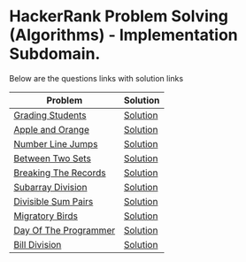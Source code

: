 # HackerRank Problem Solving (Algorithms) - Implementation Subdomain.

Below are the questions links with solution links


|Problem |Solution|
|--------------|--------|
|[Grading Students](https://www.hackerrank.com/challenges/grading)|[Solution](https://github.com/HarshOza36/Algorithms_HackerRank/blob/main/Implementation/gradingStudents.py)|
|[Apple and Orange](https://www.hackerrank.com/challenges/apple-and-orange)|[Solution](https://github.com/HarshOza36/Algorithms_HackerRank/blob/main/Implementation/applesAndOranges.py)|
|[Number Line Jumps](https://www.hackerrank.com/challenges/kangaroo)|[Solution](https://github.com/HarshOza36/Algorithms_HackerRank/blob/main/Implementation/numberLineJumps.py)|
|[Between Two Sets](https://www.hackerrank.com/challenges/between-two-sets)|[Solution](https://github.com/HarshOza36/Algorithms_HackerRank/blob/main/Implementation/betweenTwoSets.py)|
|[Breaking The Records](https://www.hackerrank.com/challenges/breaking-best-and-worst-records)|[Solution](https://github.com/HarshOza36/Algorithms_HackerRank/blob/main/Implementation/breakingTheRecord.py)|
|[Subarray Division](https://www.hackerrank.com/challenges/the-birthday-bar)|[Solution](https://github.com/HarshOza36/Algorithms_HackerRank/blob/main/Implementation/subarrayDivision.py)|
|[Divisible Sum Pairs](https://www.hackerrank.com/challenges/divisible-sum-pairs)|[Solution](https://github.com/HarshOza36/Algorithms_HackerRank/blob/main/Implementation/divisibleSumPairs.py)|
|[Migratory Birds](https://www.hackerrank.com/challenges/migratory-birds)|[Solution](https://github.com/HarshOza36/Algorithms_HackerRank/blob/main/Implementation/migratoryBirds.py)|
|[Day Of The Programmer](https://www.hackerrank.com/challenges/day-of-the-programmer)|[Solution](https://github.com/HarshOza36/Algorithms_HackerRank/blob/main/Implementation/dayOfTheProgrammer.py)|
|[Bill Division](https://www.hackerrank.com/challenges/bon-appetit)|[Solution](https://github.com/HarshOza36/Algorithms_HackerRank/blob/main/Implementation/billDivision.py)|
